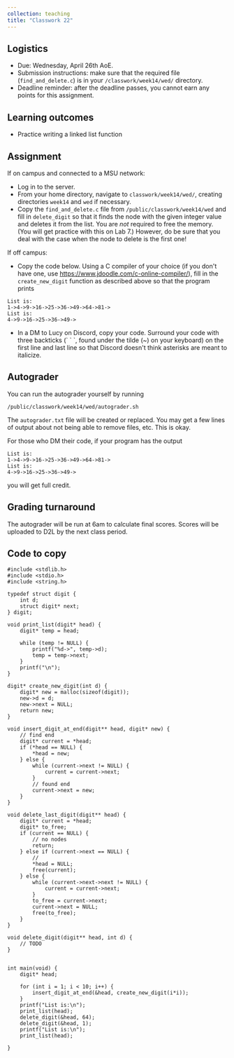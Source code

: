 ```yaml
---
collection: teaching
title: "Classwork 22"
---
```


## Logistics
* Due: Wednesday, April 26th AoE.
* Submission instructions: make sure that the required file (`find_and_delete.c`) is in your
	`/classwork/week14/wed/` directory.
* Deadline reminder: after the deadline passes, you cannot earn any points for
	this assignment.

## Learning outcomes
* Practice writing a linked list function

## Assignment

If on campus and connected to a MSU network:
* Log in to the server.
* From your home directory, navigate to `classwork/week14/wed/`, creating directories `week14`
and `wed` if necessary.
* Copy the `find_and_delete.c` file from `/public/classwork/week14/wed` and fill in
	`delete_digit` so that it finds the node with the given integer value and
    deletes it from the list. You are *not* required to free the memory. (You
    will get practice with this on Lab 7.) However, do be sure that you deal
    with the case when the node to delete is the first one!

If off campus:
* Copy the code below. Using a C compiler of your choice (if you don't have
	one, use https://www.jdoodle.com/c-online-compiler/), fill in the
	`create_new_digit` function as described above so that the program prints
```
List is:
1->4->9->16->25->36->49->64->81->
List is:
4->9->16->25->36->49->
```
* In a DM to Lucy on Discord, copy your code. Surround your code with three
    backticks (\` \` \`, found under the tilde (~) on your keyboard) on the first line and last line so that Discord doesn't
    think asterisks are meant to italicize.

## Autograder

You can run the autograder yourself by running
```
/public/classwork/week14/wed/autograder.sh
```
The `autograder.txt` file will be created or
replaced. You may get a few lines of output about not being able to remove
files, etc. This is okay.

For those who DM their code, if your program has the output
```
List is:
1->4->9->16->25->36->49->64->81->
List is:
4->9->16->25->36->49->
```
you will get full credit.

## Grading turnaround

The autograder will be run at 6am to calculate final scores. Scores will be
uploaded to D2L by the next class period.

## Code to copy

```
#include <stdlib.h>
#include <stdio.h>
#include <string.h>

typedef struct digit {
    int d;
    struct digit* next;
} digit;

void print_list(digit* head) {
    digit* temp = head;

    while (temp != NULL) {
        printf("%d->", temp->d);
        temp = temp->next;
    }
    printf("\n");
}

digit* create_new_digit(int d) {
    digit* new = malloc(sizeof(digit));
    new->d = d;
    new->next = NULL;
    return new;
}

void insert_digit_at_end(digit** head, digit* new) {
    // find end
    digit* current = *head;
    if (*head == NULL) {
        *head = new;
    } else {
        while (current->next != NULL) {
            current = current->next;
        }
        // found end
        current->next = new;
    }
}

void delete_last_digit(digit** head) {
    digit* current = *head;
    digit* to_free;
    if (current == NULL) {
        // no nodes
        return;
    } else if (current->next == NULL) {
        //
        *head = NULL;
        free(current);
    } else {
        while (current->next->next != NULL) {
            current = current->next;
        }
        to_free = current->next;
        current->next = NULL;
        free(to_free);
    }
}

void delete_digit(digit** head, int d) {
    // TODO
}


int main(void) {
    digit* head;

    for (int i = 1; i < 10; i++) {
        insert_digit_at_end(&head, create_new_digit(i*i));
    }
    printf("List is:\n");
    print_list(head);
    delete_digit(&head, 64);
    delete_digit(&head, 1);
    printf("List is:\n");
    print_list(head);

}
```
